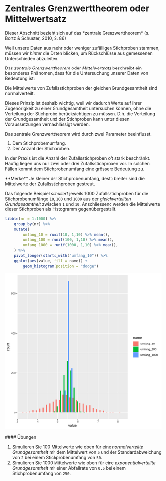 # Zentrales Grenzwerttheorem oder Mittelwertsatz

<div class="col-12 alert alert-info" markdown=1>
Dieser Abschnitt bezieht sich auf das *zentrale Grenzwerttheorem* (s. Bortz & Schuster, 2010, S. 86)
</div>

Weil unsere Daten aus mehr oder weniger zufälligen Stichproben stammen, müssen wir *hinter* die Daten blicken, um Rückschlüsse aus gemessenen Unterschieden abzuleiten. 

Das *zentrale Grenzwerttheorem* oder *Mittelwertsatz* beschreibt ein besonderes Phänomen, dass für die Untersuchung unserer Daten von Bedeutung ist: 

<p class="alert alert-primary" markdown="1">
Die Mittelwerte von Zufallsstichproben der gleichen Grundgesamtheit sind normalverteilt.
</p>

Dieses Prinzip ist deshalb wichtig, weil wir dadurch Werte auf ihrer Zugehörigkeit zu einer Grundgesamtheit untersuchen können, ohne die Verteilung der Stichprobe berücksichtigen zu müssen. D.h. die Verteilung der Grundgesamtheit und der Stichproben kann unter diesen Voraussetzungen vernachlässigt werden.

Das zentrale Grenzwerttheorem wird durch zwei Parameter beeinflusst.

1. Dem Stichprobemumfang.
2. Der Anzahl der Stichproben.

<p class="alert alert-warning" markdown="1">
In der Praxis ist die Anzahl der Zufallsstichproben oft stark beschränkt. Häufig liegen uns nur zwei oder drei Zufallsstichproben vor. In solchen Fällen kommt dem Stichprobenumfang eine grössere Bedeutung zu. 
</p>

<p class="alert alert-success" markdown="1">
**Merke** Je kleiner der Stichprobenumfang, desto breiter sind die Mittelwerte der Zufallsstichproben gestreut. 
</p>

Das folgende Beispiel *simuliert* jeweils 1000 Zufallsstichproben für die Stichprobenumfänge `10`, `100` und `1000` aus der *gleichverteilten Grundgesamtheit*  zwischen `1` und `10`. Anschliessend werden die Mittelwerte dieser Stichproben als Histogramm gegenübergestellt. 

```R
tibble(nr = 1:1000) %>%
    group_by(nr) %>%
    mutate(
        umfang_10 = runif(10, 1,10) %>% mean(),
        umfang_100 = runif(100, 1,10) %>% mean(),
        umfang_1000 = runif(1000, 1,10) %>% mean(),
    ) %>%
    pivot_longer(starts_with("umfang_10")) %>%
    ggplot(aes(value, fill = name)) +
        geom_histogram(position = "dodge")
```

![Darstellung der Mittelwertverteilungen von 1000 Zufallsstichproben aus der gleichverteilten Grundgesamtheit 1-10 für Stichprobenumfänge 10, 100 und 1000](https://github.com/dxiai/ct-resourcen/raw/master/statistik/bilder/zentraler_grenzwertsatz.png)

<div class="alert alert-secondary" markdown="1">
#### Übungen

1. Simulieren Sie 100 Mittelwerte wie oben für eine *normalverteilte Grundgesamtheit* mit dem Mittelwert von `5` und der Standardabweichung von `2` bei einem Stichprobenumfang von `50`.
2. Simulieren Sie 1000 Mittelwerte wie oben für eine *exponentialverteilte Grundgesamtheit* mit einer Abfallrate von `0.5` bei einem Stichprobenumfang von `250`. 
</div>

$$ $$